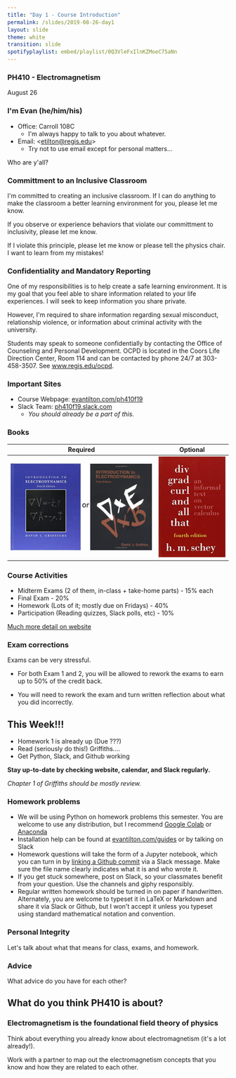 ```yaml
---
title: "Day 1 - Course Introduction"
permalink: /slides/2019-08-26-day1
layout: slide
theme: white
transition: slide
spotifyplaylist: embed/playlist/0Q3VleFxIlnKZMoeC75aNn
---
```


<section data-markdown="">
	
### PH410 - Electromagnetism

August 26
 <!--this doesn't work... {% include spotifyplaylist.html id=page.spotifyplaylist %}-->
</section>


<section data-markdown="">

### I'm Evan (he/him/his)

- Office: Carroll 108C
    - I'm always happy to talk to you about whatever.
- Email: &lt;etilton@regis.edu&gt;
    - Try not to use email except for personal matters...

Who are y'all?

</section>

<section data-markdown="">

### Committment to an Inclusive Classroom

I'm committed to creating an inclusive classroom.  If I can do anything to make the classroom a better learning environment for you, please let me know.

If you observe or experience behaviors that violate our committment to inclusivity, please let me know.

If I violate this principle, please let me know or please tell the physics chair. I want to learn from my mistakes!

</section>

<section data-markdown="">

### Confidentiality and Mandatory Reporting

One of my responsibilities is to help create a safe learning environment. It is my goal that you feel able to share information related to your life experiences. I will seek to keep information you share private.

However, I'm required to share information regarding sexual misconduct, relationship violence, or information about criminal activity with the university.

Students may speak to someone confidentially by contacting the Office of Counseling and Personal Development. OCPD is located in the Coors Life Direction Center, Room 114 and can be contacted by phone 24/7 at 303-458-3507. See www.regis.edu/ocpd.

</section>

<section data-markdown="">
	
### Important Sites

* Course Webpage: [evantilton.com/ph410f19](http://evantilton.com/ph410f19)
* Slack Team: [ph410f19.slack.com](http://ph410f19.slack.com)
  * *You should already be a part of this.*

</section>

<section data-markdown="">

### Books

| Required | Optional |
| :---: | :---: |
| ![griffiths book](../images/griffiths.png "griffiths book") | ![Div Grad Curl book](../images/divgradcurl.jpg "Div Grad Curl book") |

</section>



<section data-markdown="">

### Course Activities
* Midterm Exams (2 of them, in-class + take-home parts) - 15% each
* Final Exam  - 20%
* Homework (Lots of it; mostly due on Fridays) - 40%
* Participation (Reading quizzes, Slack polls, etc) - 10%

[Much more detail on website](http://evantilton.com/ph410f19)

</section>


<section data-markdown="">
	
### Exam corrections

Exams can be very stressful.

* For both Exam 1 and 2, you will be allowed to rework the exams to earn up to 50% of the credit back.

* You will need to rework the exam and turn written reflection about what you did incorrectly.

</section>

<section data-markdown="">

## This Week!!!

* Homework 1 is already up (Due ???)
* Read (seriously do this!) Griffiths....
* Get Python, Slack, and Github working

**Stay up-to-date by checking website, calendar, and Slack regularly.**

*Chapter 1 of Griffiths should be mostly review.*

</section>

<section data-markdown="">

### Homework problems

* We will be using Python on homework problems this semester. You are welcome to use any distribution, but I recommend [Google Colab](https://colab.research.google.com) or [Anaconda](https://www.continuum.io/downloads)
* Installation help can be found at [evantilton.com/guides](http://evantilton.com/guides) or by talking on Slack
* Homework questions will take the form of a Jupyter notebook, which you can turn in by [linking a Github commit](http://evantilton.com/guides/linktogithubcommit/) via a Slack message. Make sure the file name clearly indicates what it is and who wrote it.
* If you get stuck somewhere, post on Slack, so your classmates benefit from your question. Use the channels and giphy responsibly.
* Regular written homework should be turned in on paper if handwritten. Alternately, you are welcome to typeset it in LaTeX or Markdown and share it via Slack or Github, but I won't accept it unless you typeset using standard mathematical notation and convention.

</section>

<section data-markdown="">
	
### Personal Integrity

Let's talk about what that means for class, exams, and homework.

</section>

<section data-markdown="">
	
### Advice 

What advice do you have for each other?

</section>

<section data-markdown="">

## What do you think PH410 is about?

</section>

<section data-markdown="">

### Electromagnetism is the foundational field theory of physics

Think about everything you already know about electromagnetism (it's a lot already!).

Work with a partner to map out the electromagnetism concepts that you know and how they are related to each other.

</section>
